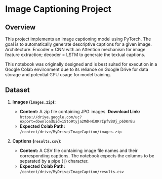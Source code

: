 # Image Captioning Project


## Overview

This project implements an image captioning model using PyTorch. The goal is to automatically generate descriptive captions for a given image. Architecture: Encoder = CNN with an Attention mechanism for image feature extraction; decoder = LSTM to generate the textual captions.

This notebook was originally designed and is best suited for execution in a Google Colab environment due to its reliance on Google Drive for data storage and potential GPU usage for model training.

## Dataset

1.  **Images (`images.zip`):**
    * **Content:** A zip file containing JPG images.
      **Download Link:** `https://drive.google.com/uc?export=download&id=1Sto9tyja2MdHHi0KrIpfVBUj_p6DKrBu`
    * **Expected Colab Path:** `/content/drive/MyDrive/ImageCaption/images.zip`
    
2.  **Captions (`results.csv`):**
    * **Content:** A CSV file containing image file names and their corresponding captions. The notebook expects the columns to be separated by a pipe (`|`) character.
    * **Expected Colab Path:** `/content/drive/MyDrive/ImageCaption/results.csv`
